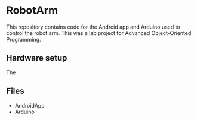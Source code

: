 # RobotArm
This repository contains code for the Android app and Arduino used to control the robot arm. This was a lab project for Advanced Object-Oriented Programming. 

## Hardware setup 
The 

## Files
- AndroidApp
- Arduino 

